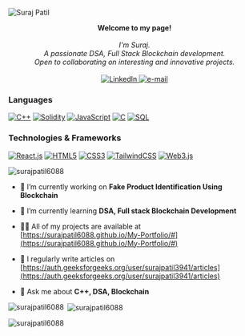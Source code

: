 ![Suraj Patil](https://user-images.githubusercontent.com/78692972/206909085-282099a6-f63b-4a44-95c3-a4106f583d17.jpg)

<p align="center">
    <b>Welcome to my page!</b><br><br>
    <i>
        I'm Suraj.<br>
        A passionate DSA, Full Stack Blockchain development.<br>
        Open to collaborating on interesting and innovative projects.<br>
    </i><br>
    <a href="https://www.linkedin.com/in/suraj-patil-692451205/">
        <img src="https://img.shields.io/badge/LinkedIn-blue?style=flat-square&logo=linkedin" alt="LinkedIn">
    </a>
    <a href="mailto:surajpatil3941@gmail.com">
        <img src="https://img.shields.io/badge/Email-blue?style=flat-square&logo=gmail&logoColor=white" alt="e-mail">
    </a>
</p>

### Languages
[![C++](https://img.shields.io/badge/c++-black?style=for-the-badge&logo=cplusplus)](https://github.com/SURAJPATIL6088)
[![Solidity](https://img.shields.io/badge/solidity-black?style=for-the-badge&logo=solidity)](https://github.com/SURAJPATIL6088)
[![JavaScript](https://img.shields.io/badge/javascript-black?style=for-the-badge&logo=javascript)](https://github.com/SURAJPATIL6088)
[![C](https://img.shields.io/badge/c-black?style=for-the-badge&logo=c)](https://github.com/SURAJPATIL6088)
[![SQL](https://img.shields.io/badge/sql-black?style=for-the-badge&logo=mysql)](https://github.com/SURAJPATIL6088)

### Technologies & Frameworks
[![React.js](https://img.shields.io/badge/react-black?style=for-the-badge&logo=react)](https://github.com/SURAJPATIL6088)
[![HTML5](https://img.shields.io/badge/html5-black?style=for-the-badge&logo=html5)](https://github.com/SURAJPATIL6088)
[![CSS3](https://img.shields.io/badge/css3-black?style=for-the-badge&logo=css3)](https://github.com/SURAJPATIL6088)
[![TailwindCSS](https://img.shields.io/badge/tailwindcss-black?style=for-the-badge&logo=tailwindcss)](https://github.com/SURAJPATIL6088)
[![Web3.js](https://img.shields.io/badge/Web3.js-black?style=for-the-badge&logo=Web3.js)](https://github.com/SURAJPATIL6088)

<p align="left"> <img src="https://komarev.com/ghpvc/?username=surajpatil6088&label=Profile%20views&color=0e75b6&style=flat" alt="surajpatil6088" /> </p>

- 🔭 I’m currently working on **Fake Product Identification Using Blockchain**

- 🌱 I’m currently learning **DSA, Full stack Blockchain Development**

- 👨‍💻 All of my projects are available at [https://surajpatil6088.github.io/My-Portfolio/#](https://surajpatil6088.github.io/My-Portfolio/#)

- 📝 I regularly write articles on [https://auth.geeksforgeeks.org/user/surajpatil3941/articles](https://auth.geeksforgeeks.org/user/surajpatil3941/articles)

- 💬 Ask me about **C++, DSA, Blockchain**

<!--- Profile views --->

</p>

<p><img align="left" src="https://github-readme-stats.vercel.app/api/top-langs?username=surajpatil6088&show_icons=true&locale=en&layout=compact" alt="surajpatil6088" /></p>

<p>&nbsp;<img align="center" src="https://github-readme-stats.vercel.app/api?username=surajpatil6088&show_icons=true&locale=en" alt="surajpatil6088" /></p>

<p><img align="center" src="https://github-readme-streak-stats.herokuapp.com/?user=surajpatil6088&" alt="surajpatil6088" /></p>

<!--
- 🔭 I’m currently working on ...
- 🌱 I’m currently learning ...
- 👯 I’m looking to collaborate on ...
- 🤔 I’m looking for help with ...
- 💬 Ask me about ...
- 📫 How to reach me: ...
- 😄 Pronouns: ...
- ⚡ Fun fact: ...
-->
